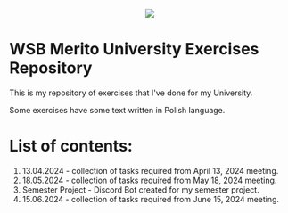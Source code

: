 <p align="center">
  <img src="https://github.com/bartolono/PODSTAWY-PROGRAMOWANIA-MERITO/assets/78920745/d87846cb-29a0-424f-8957-7ff857fc4d28"
</p>

# WSB Merito University Exercises Repository
This is my repository of exercises that I've done for my University.

Some exercises have some text written in Polish language.

# List of contents:
1. 13.04.2024 - collection of tasks required from April 13, 2024 meeting.
2. 18.05.2024 - collection of tasks required from May 18, 2024 meeting.
3. Semester Project - Discord Bot created for my semester project.
4. 15.06.2024 - collection of tasks required from June 15, 2024 meeting.
